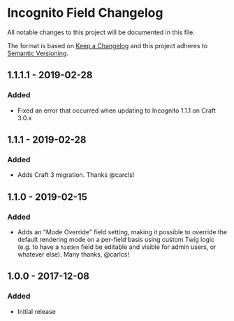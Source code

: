 # Incognito Field Changelog

All notable changes to this project will be documented in this file.

The format is based on [Keep a Changelog](http://keepachangelog.com/) and this project adheres to [Semantic Versioning](http://semver.org/).

## 1.1.1.1 - 2019-02-28
### Added
- Fixed an error that occurred when updating to Incognito 1.1.1 on Craft 3.0.x

## 1.1.1 - 2019-02-28
### Added
- Adds Craft 3 migration. Thanks @carcls!  

## 1.1.0 - 2019-02-15
### Added
- Adds an "Mode Override" field setting, making it possible to override the default rendering mode on a per-field basis using custom Twig logic (e.g. to have a `hidden` field be editable and visible for admin users, or whatever else). Many thanks, @carlcs!

## 1.0.0 - 2017-12-08
### Added
- Initial release
